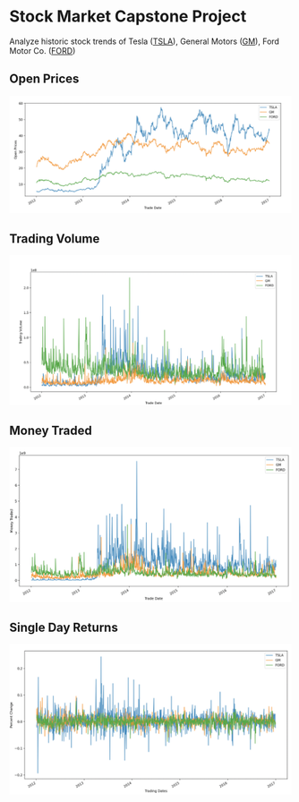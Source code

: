 # Stock Market Capstone Project

Analyze historic stock trends of Tesla ([TSLA](https://www.tradingview.com/symbols/NASDAQ-TSLA/)), General Motors ([GM](https://www.tradingview.com/symbols/NYSE-GM/)), Ford  Motor Co. ([FORD](https://www.tradingview.com/symbols/NYSE-F/))
  
## Open Prices
![open](/images/open%20prices.png)

## Trading Volume 
![volume](/images/trading%20volume.png)

## Money Traded
![Money](/images/money%20traded.png)

## Single Day Returns
![Percent](/images/percent%20change.png)






